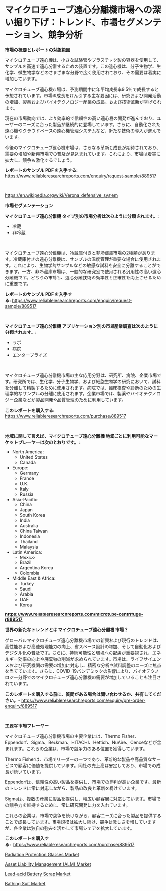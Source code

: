 <p><h1>マイクロチューブ遠心分離機市場への深い掘り下げ：トレンド、市場セグメンテーション、競争分析</h1></p><p><strong>市場の概要とレポートの対象範囲</strong></p>
<p><p>マイクロチューブ遠心機は、小さな試験管やプラスチック製の容器を使用して、サンプルを高速で遠心分離するための装置です。この遠心機は、分子生物学、生化学、微生物学などのさまざまな分野で広く使用されており、その需要は着実に増加しています。</p><p>マイクロチューブ遠心機市場は、予測期間中に年平均成長率9.5％で成長すると予想されています。市場の成長をけん引する主な要因には、研究および開発活動の増加、製薬およびバイオテクノロジー産業の成長、および技術革新が挙げられます。</p><p>現在の市場動向では、より効率的で信頼性の高い遠心機の開発が進んでおり、ユーザーのニーズに合った製品が継続的に登場しています。さらに、自動化された遠心機やクラウドベースの遠心機管理システムなど、新たな技術の導入が進んでいます。</p><p>今後のマイクロチューブ遠心機市場は、さらなる革新と成長が期待されており、需要の増加や新興市場での普及が見込まれています。これにより、市場は着実に拡大し、競争も激化するでしょう。</p></p>
<p><strong>レポートのサンプル PDF を入手する:</strong> <a href="https://www.reliableresearchreports.com/enquiry/request-sample/889517">https://www.reliableresearchreports.com/enquiry/request-sample/889517</a></p>
<p>&nbsp;</p>
<p><a href="https://en.wikipedia.org/wiki/Verona_defensive_system">https://en.wikipedia.org/wiki/Verona_defensive_system</a></p>
<p><strong>市場セグメンテーション</strong></p>
<p><strong>マイクロチューブ遠心分離機 タイプ別の市場分析は次のように分類されます。:</strong></p>
<p><ul><li>冷蔵</li><li>非冷蔵</li></ul></p>
<p>&nbsp;</p>
<p><p>マイクロチューブ遠心分離機は、冷蔵庫付きと非冷蔵庫市場の2種類があります。冷蔵庫付きの遠心分離機は、サンプルの温度管理が重要な場合に使用されます。これにより、生物学的サンプルなどの敏感な試料を安全に分離することができます。一方、非冷蔵庫市場は、一般的な研究室で使用される汎用性の高い遠心分離機です。どちらの市場も、遠心分離技術の効率性と正確性を向上させるために重要です。</p></p>
<p><strong>レポートのサンプル PDF を入手する:</strong>&nbsp;<a href="https://www.reliableresearchreports.com/enquiry/request-sample/889517">https://www.reliableresearchreports.com/enquiry/request-sample/889517</a></p>
<p>&nbsp;</p>
<p><strong> マイクロチューブ遠心分離機 アプリケーション別の市場産業調査は次のように分類されます。:</strong></p>
<p><ul><li>ラボ</li><li>病院</li><li>エンタープライズ</li></ul></p>
<p>&nbsp;</p>
<p><p>マイクロチューブ遠心分離機市場の主な応用分野は、研究所、病院、企業市場です。研究所では、生化学、分子生物学、および細胞生物学の研究において、試料を分離して精製するために使用されます。病院では、臨床検査や診断のための生理学的なサンプルの分離に使用されます。企業市場では、製薬やバイオテクノロジー企業などが製品開発や品質管理のために利用しています。</p></p>
<p><strong>このレポートを購入する:</strong>&nbsp; <a href="https://www.reliableresearchreports.com/purchase/889517">https://www.reliableresearchreports.com/purchase/889517</a></p>
<p>&nbsp;</p>
<p><strong>地域に関して言えば、マイクロチューブ遠心分離機 地域ごとに利用可能なマーケットプレーヤーは次のとおりです。:</strong></p>
<p><ul>
    <li>
        North America:
        <ul>
            <li>United States</li>
            <li>Canada</li>
        </ul>
    </li>
    <li>
        Europe:
        <ul>
            <li>Germany</li>
            <li>France</li>
            <li>U.K.</li>
            <li>Italy</li>
            <li>Russia</li>
        </ul>
    </li>
    <li>
        Asia-Pacific:
        <ul>
            <li>China</li>
            <li>Japan</li>
            <li>South Korea</li>
            <li>India</li>
            <li>Australia</li>
            <li>China Taiwan</li>
            <li>Indonesia</li>
            <li>Thailand</li>
            <li>Malaysia</li>
        </ul>
    </li>
    <li>
        Latin America:
        <ul>
            <li>Mexico</li>
            <li>Brazil</li>
            <li>Argentina Korea</li>
            <li>Colombia</li>
        </ul>
    </li>
    <li>
        Middle East & Africa:
        <ul>
            <li>Turkey</li>
            <li>Saudi</li>
            <li>Arabia</li>
            <li>UAE</li>
            <li>Korea</li>
        </ul>
    </li>
    </ul></p>
<p><strong><a href="https://www.reliableresearchreports.com/microtube-centrifuge-r889517">https://www.reliableresearchreports.com/microtube-centrifuge-r889517</a></strong>&nbsp;</p>
<p><strong>世界の新たなトレンドとは マイクロチューブ遠心分離機 市場？</strong></p>
<p><p>グローバルマイクロチューブ遠心分離機市場での新興および現行のトレンドは、高性能および高速処理能力の向上、省スペース設計の増加、そして自動化およびデジタル化の普及です。さらに、持続可能性と環境への配慮が重要視され、エネルギー効率の向上や廃棄物の削減が求められています。市場は、ライフサイエンスおよび研究機関の需要の増加に対応し、精密な分析や試料調整のニーズに焦点を当てています。さらに、COVID-19パンデミックの影響により、バイオテクノロジー分野でのマイクロチューブ遠心分離機の需要が増加していることも注目されています。</p></p>
<p><strong>このレポートを購入する前に、質問がある場合は問い合わせるか、共有してください。</strong>- <a href="https://www.reliableresearchreports.com/enquiry/pre-order-enquiry/889517">https://www.reliableresearchreports.com/enquiry/pre-order-enquiry/889517</a></p>
<p>&nbsp;</p>
<p><strong>主要な市場プレーヤー</strong></p>
<p><p>マイクロチューブ遠心分離機市場の主要企業には、Thermo Fisher、Eppendorf、Sigma、Beckman、HITACHI、Hettich、NuAire、Cenceなどが含まれます。これらの企業は、市場で競争力のある位置を獲得しています。</p><p>Thermo Fisherは、市場でリーダーの一つであり、革新的な製品や高品質なサービスで顧客に価値を提供しています。同社の売上高は安定しており、市場での成長が続いています。</p><p>Eppendorfは、信頼性の高い製品を提供し、市場での評判が高い企業です。最新のトレンドに常に対応しながら、製品の改良と革新を続けています。</p><p>Sigmaは、複数の産業に製品を提供し、幅広い顧客層に対応しています。市場での競争力を維持するために、常に研究開発に力を入れています。</p><p>これらの企業は、市場で競争を続けながら、顧客ニーズに合った製品を提供することで成長しています。市場規模は拡大し続け、競争は激しさを増していますが、各企業は独自の強みを活かして市場シェアを拡大しています。</p></p>
<p><strong>このレポートを購入する:</strong>&nbsp;&nbsp;<a href="https://www.reliableresearchreports.com/purchase/889517">https://www.reliableresearchreports.com/purchase/889517</a></p>
<p><p><a href="https://medium.com/@colin.burgess8756/radiation-protection-glasses-market-a-global-and-regional-analysis-focus-on-region-0717511f2a5d">Radiation Protection Glasses Market</a></p><p><a href="https://github.com/RichRobinson5/Market-Research-Report-List-6/blob/main/asset-liability-management-alm-market.md">Asset Liability Management (ALM) Market</a></p><p><a href="https://github.com/gdfhhhj/Market-Research-Report-List-5/blob/main/lead-acid-battery-scrap-market.md">Lead-acid Battery Scrap Market</a></p><p><a href="https://medium.com/@darrensipes2023/navigating-the-global-bathing-suit-market-landscape-trends-forecasts-and-impact-analysis-2024-84e5a7f2ffba">Bathing Suit Market</a></p></p>